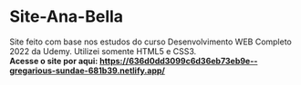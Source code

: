 # Site-Ana-Bella
 Site feito com base nos estudos do curso Desenvolvimento WEB Completo 2022 da Udemy.  Utilizei somente HTML5 e CSS3. 
<br>
 <strong> Acesse o site por aqui: https://636d0dd3099c6d36eb73eb9e--gregarious-sundae-681b39.netlify.app/  <strong>
